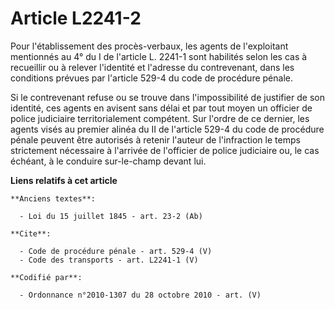 # Article L2241-2

Pour l'établissement des procès-verbaux, les agents de l'exploitant mentionnés au 4° du I de l'article L. 2241-1 sont
habilités selon les cas à recueillir ou à relever l'identité et l'adresse du contrevenant, dans les conditions prévues par
l'article 529-4 du code de procédure pénale. 

Si le contrevenant refuse ou se trouve dans l'impossibilité de justifier de son identité, ces agents en avisent sans délai et
par tout moyen un officier de police judiciaire territorialement compétent. Sur l'ordre de ce dernier, les agents visés au
premier alinéa du II de l'article 529-4 du code de procédure pénale peuvent être autorisés à retenir l'auteur de l'infraction
le temps strictement nécessaire à l'arrivée de l'officier de police judiciaire ou, le cas échéant, à le conduire sur-le-champ
devant lui.

**Liens relatifs à cet article**

	**Anciens textes**:

	  - Loi du 15 juillet 1845 - art. 23-2 (Ab)

	**Cite**:

	  - Code de procédure pénale - art. 529-4 (V)
	  - Code des transports - art. L2241-1 (V)

	**Codifié par**:

	  - Ordonnance n°2010-1307 du 28 octobre 2010 - art. (V)
